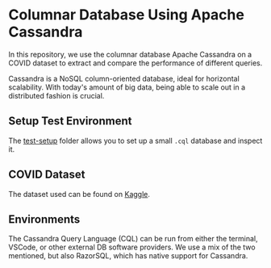 # Columnar Database Using Apache Cassandra

In this repository, we use the columnar database Apache Cassandra on a COVID dataset to extract and compare the performance of different queries.

Cassandra is a NoSQL column-oriented database, ideal for horizontal scalability. With today's amount of big data, being able to scale out in a distributed fashion is crucial.

## Setup Test Environment

The [test-setup](./test-setup) folder allows you to set up a small `.cql` database and inspect it.

## COVID Dataset

The dataset used can be found on [Kaggle](https://www.kaggle.com/datasets/gauravduttakiit/covid-19).

## Environments

The Cassandra Query Language (CQL) can be run from either the terminal, VSCode, or other external DB software providers. We use a mix of the two mentioned, but also RazorSQL, which has native support for Cassandra.